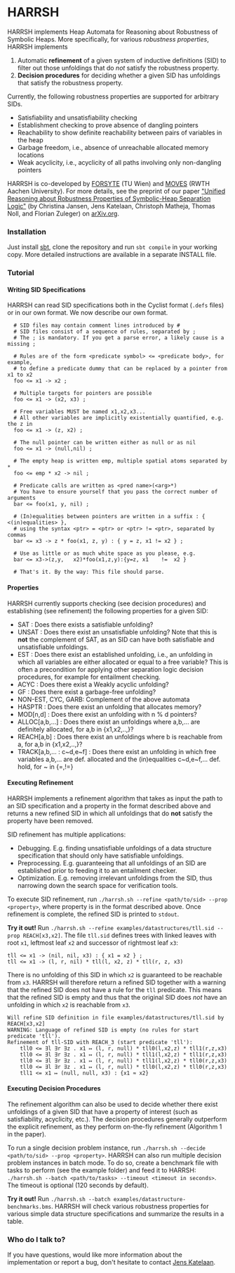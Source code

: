 # HARRSH #

HARRSH implements Heap Automata for Reasoning about Robustness of Symbolic Heaps.
More specifically, for various *robustness properties*, HARRSH implements

 1. Automatic **refinement** of a given system of inductive definitions (SID) to filter out those unfoldings that do *not* satisfy the robustness property.
 2. **Decision procedures** for deciding whether a given SID has unfoldings that satisfy the robustness property.
 
Currently, the following robustness properties are supported for arbitrary SIDs.

* Satisfiability and unsatisfiability checking
* Establishment checking to prove absence of dangling pointers
* Reachability to show definite reachability between pairs of variables in the heap
* Garbage freedom, i.e., absence of unreachable allocated memory locations
* Weak acyclicity, i.e., acyclicity of all paths involving only non-dangling pointers

HARRSH is co-developed by [FORSYTE](http://forsyte.at) (TU Wien) and [MOVES](http://moves.rwth-aachen.de) (RWTH Aachen University).
For more details, see the preprint of our paper ["Unified Reasoning about Robustness Properties of Symbolic-Heap Separation Logic"](https://arxiv.org/abs/1610.07041) (by Christina Jansen, Jens Katelaan, Christoph Matheja, Thomas Noll, and Florian Zuleger) on [arXiv.org](https://arxiv.org/abs/1610.07041).

### Installation ###

Just install [sbt](http://www.scala-sbt.org/), clone the repository and run `sbt compile` in your working copy.
More detailed instructions are available in a separate INSTALL file.

### Tutorial 

#### Writing SID Specifications ####

HARRSH can read SID specifications both in the Cyclist format (`.defs` files) or in our own format. We now describe our own format.
  
      # SID files may contain comment lines introduced by #
      # SID files consist of a sequence of rules, separated by ;
      # The ; is mandatory. If you get a parse error, a likely cause is a missing ;
        
      # Rules are of the form <predicate symbol> <= <predicate body>, for example,
      # to define a predicate dummy that can be replaced by a pointer from x1 to x2
      foo <= x1 -> x2 ;
        
      # Multiple targets for pointers are possible
      foo <= x1 -> (x2, x3) ;
        
      # Free variables MUST be named x1,x2,x3...
      # All other variables are implicitly existentially quantified, e.g. the z in
      foo <= x1 -> (z, x2) ;
        
      # The null pointer can be written either as null or as nil
      foo <= x1 -> (null,nil) ;
        
      # The empty heap is written emp, multiple spatial atoms separated by *
      foo <= emp * x2 -> nil ;
        
      # Predicate calls are written as <pred name>(<arg>*)
      # You have to ensure yourself that you pass the correct number of arguments
      bar <= foo(x1, y, nil) ;
        
      # (In)equalities between pointers are written in a suffix : { <(in)equalities> },
      # using the syntax <ptr> = <ptr> or <ptr> != <ptr>, separated by commas
      bar <= x3 -> z * foo(x1, z, y) : { y = z, x1 != x2 } ;
        
      # Use as little or as much white space as you please, e.g.
      bar <= x3->(z,y,   x2)*foo(x1,z,y):{y=z, x1    !=  x2 }
        
      # That's it. By the way: This file should parse.
  

#### Properties ####

HARRSH currently supports checking (see decision procedures) and establishing (see refinement) the following properties for a given SID:

* SAT :  Does there exists a satisfiable unfolding?
* UNSAT :  Does there exist an unsatisfiable unfolding? Note that this is **not** the complement of SAT, as an SID can have both satisfiable and unsatisfiable unfoldings. 
* EST :  Does there exist an established unfolding, i.e., an unfolding in which all variables are either allocated or equal to a free variable? This is often a precondition for applying other separation logic decision procedures, for example for entailment checking.
* ACYC :      Does there exist a Weakly acyclic unfolding?
* GF :    Does there exist a garbage-free unfolding? 
* NON-EST, CYC, GARB: Complement of the above automata
* HASPTR :            Does there exist an unfolding that allocates memory?
* MOD[n,d] :           Does there exist an unfolding with n % d pointers?
* ALLOC[a,b,...] :        Does there exist an unfoldings where a,b,... are definitely allocated, for a,b in {x1,x2,..,}?
* REACH[a,b] :        Does there exist an unfoldings where b is reachable from a, for a,b in {x1,x2,..,}?
* TRACK[a,b,... : c~d,e~f] :    Does there exist an unfolding in which free variables a,b,... are def. allocated and the (in)equalities c~d,e~f,... def. hold, for ~ in {=,!=}

#### Executing Refinement ####

HARRSH implements a refinement algorithm that takes as input the path to an SID specification and a property in the format described above and returns a new refined SID in which all unfoldings that do **not** satisfy the property have been removed.

SID refinement has multiple applications:

* Debugging. E.g. finding unsatisfiable unfoldings of a data structure specification that should only have satisfiable unfoldings.
* Preprocessing. E.g. guaranteeing that all unfoldings of an SID are established prior to feeding it to an entailment checker. 
* Optimization. E.g. removing irrelevant unfoldings from the SID, thus narrowing down the search space for verification tools.

To execute SID refinement, run `./harrsh.sh --refine <path/to/sid> --prop <property>`, where property is in the format described above.
Once refinement is complete, the refined SID is printed to `stdout`.

**Try it out!** Run `./harrsh.sh --refine examples/datastructures/tll.sid --prop REACH[x3,x2]`. The file `tll.sid` defines trees with linked leaves with root `x1`, leftmost leaf `x2` and successor of rightmost leaf `x3`:

    tll <= x1 -> (nil, nil, x3) : { x1 = x2 } ;
    tll <= x1 -> (l, r, nil) * tll(l, x2, z) * tll(r, z, x3)

There is no unfolding of this SID in which `x2` is guaranteed to be reachable from `x3`.
HARRSH will therefore return a refined SID together with a warning that the refined SID does not have a rule for the `tll` predicate. This means that the refined SID is empty and thus that the original SID does *not* have an unfolding in which `x2` is reachable from `x3`.

    Will refine SID definition in file examples/datastructures/tll.sid by REACH[x3,x2]
    WARNING: Language of refined SID is empty (no rules for start predicate 'tll').
    Refinement of tll-SID with REACH_3 (start predicate 'tll'): 
        tll0 <= ∃l ∃r ∃z . x1 ↦ (l, r, null) * tll0(l,x2,z) * tll1(r,z,x3)
        tll0 <= ∃l ∃r ∃z . x1 ↦ (l, r, null) * tll1(l,x2,z) * tll1(r,z,x3)
        tll0 <= ∃l ∃r ∃z . x1 ↦ (l, r, null) * tll1(l,x2,z) * tll0(r,z,x3)
        tll0 <= ∃l ∃r ∃z . x1 ↦ (l, r, null) * tll0(l,x2,z) * tll0(r,z,x3)
        tll1 <= x1 ↦ (null, null, x3) : {x1 ≈ x2}

#### Executing Decision Procedures ####

The refinement algorithm can also be used to decide whether there exist unfoldings of a given SID that have a property of interest (such as satisfiability, acyclicity, etc.). The decision procedures generally outperform the explicit refinement, as they perform on-the-fly refinement (Algorithm 1 in the paper).

To run a single decision problem instance, run `./harrsh.sh --decide <path/to/sid> --prop <property>`.
HARRSH can also run multiple decision problem instances in batch mode. To do so, create a benchmark file with tasks to perform (see the example folder) and feed it to HARRSH: `./harrsh.sh --batch <path/to/tasks> --timeout <timeout in seconds>`. The timeout is optional (120 seconds by default).

**Try it out!** Run `./harrsh.sh --batch examples/datastructure-benchmarks.bms`. HARRSH will check various robustness properties for various simple data structure specifications and summarize the results in a table.

### Who do I talk to? ###

If you have questions, would like more information about the implementation or report a bug, don't hesitate to contact [Jens Katelaan](mailto:jkatelaan@forsyte.at).